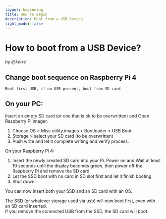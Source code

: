 ```yaml
---
layout: beginning
title: How To Begin
description: Boot from a USB Device
light_mode: false
---
```


# How to boot from a USB Device?
_by @kerrz_

## Change boot sequence on Raspberry Pi 4
`Boot first USB, if no USB present, boot from SD card`

## On your PC:
Insert an empty SD card (or one that is ok to be overwritten) and Open Raspberry Pi Imager.
1. Choose OS > Misc utility images > Bootloader > USB Boot
2. Storage > select your SD card (to be overwritten) 
3. Push write and let it complete writing and verify process.

On your Raspberry Pi 4:
1. Insert the newly created SD card into your Pi. Power on and Wait at least 10 seconds until the display becomes green, then power off the Raspberry Pi and remove the SD card.
2. Let the SSD boot with no card in SD slot first and let it finish booting.
3. Shut down.

You can now insert both your SSD and an SD card with an OS. 

The SSD (or whatever storage used via usb) will now boot first, even with an SD card inserted.    
If you remove the connected USB from the SSD, the SD card will boot.
